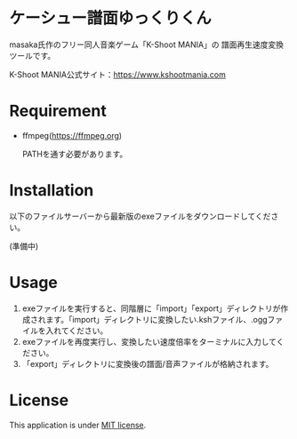 # ケーシュー譜面ゆっくりくん
masaka氏作のフリー同人音楽ゲーム「K-Shoot MANIA」の
譜面再生速度変換ツールです。

K-Shoot MANIA公式サイト：https://www.kshootmania.com

# Requirement

* ffmpeg(https://ffmpeg.org)

  PATHを通す必要があります。


# Installation

以下のファイルサーバーから最新版のexeファイルをダウンロードしてください。

(準備中)

# Usage
1. exeファイルを実行すると、同階層に「import」「export」ディレクトリが作成されます。「import」ディレクトリに変換したい.kshファイル、.oggファイルを入れてください。
1. exeファイルを再度実行し、変換したい速度倍率をターミナルに入力してください。
1. 「export」ディレクトリに変換後の譜面/音声ファイルが格納されます。

# License

This application is under [MIT license](https://en.wikipedia.org/wiki/MIT_License).